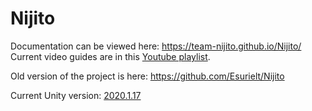 # Nijito
Documentation can be viewed here: https://team-nijito.github.io/Nijito/
Current video guides are in this [Youtube playlist](https://youtube.com/playlist?list=PLP0-2ozLHYqm0sCnDsw0av7OIC4VGVxvx).

Old version of the project is here: https://github.com/Esurielt/Nijito

Current Unity version: [2020.1.17](https://unity3d.com/unity/whats-new/2020.1.17)

